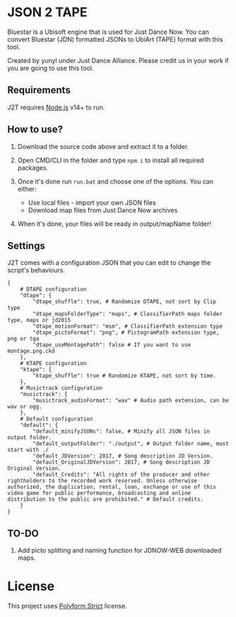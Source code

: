 # JSON 2 TAPE

Bluestar is a Ubisoft engine that is used for Just Dance Now.
You can convert Bluestar (JDN) formatted JSONs to UbiArt (TAPE) format with this tool.
 
Created by yunyl under Just Dance Alliance.
Please credit us in your work if you are going to use this tool.

## Requirements
J2T requires [Node.js](https://nodejs.org/) v14+ to run.

## How to use?
1. Download the source code above and extract it to a folder.
2. Open CMD/CLI in the folder and type `npm i` to install all required packages.
3. Once it's done run `run.bat` and choose one of the options. 
    You can either:
    - Use local files - import your own JSON files
    - Download map files from Just Dance Now archives

4. When it's done, your files will be ready in output/mapName folder!

## Settings
J2T comes with a configuration JSON that you can edit to change the script's behaviours.
```
{
    # DTAPE configuration
    "dtape": {
        "dtape_shuffle": true, # Randomize DTAPE, not sort by Clip type
        "dtape_mapsFolderType": "maps", # ClassifierPath maps folder type, maps or jd2015
        "dtape_motionFormat": "msm", # ClassifierPath extension type
        "dtape_pictoFormat": "png", # PictogramPath extension type, png or tga
        "dtape_useMontagePath": false # If you want to use montage.png.ckd
    },
    # KTAPE configuration
    "ktape": {
        "ktape_shuffle": true # Randomize KTAPE, not sort by time.
    },
    # Musictrack configuration
    "musictrack": {
        "musictrack_audioFormat": "wav" # Audio path extension, can be wav or ogg.
    },
    # Default configuration
    "default": {
        "default_minifyJSONs": false, # Minify all JSON files in output folder.
        "default_outputFolder": "./output", # Output folder name, must start with ./
        "default_JDVersion": 2017, # Song description JD Version.
        "default_OriginalJDVersion": 2017, # Song description JD Original Version.
        "default_Credits": "All rights of the producer and other rightholders to the recorded work reserved. Unless otherwise authorized, the duplication, rental, loan, exchange or use of this video game for public performance, broadcasting and online distribution to the public are prohibited." # Default credits.
    }
}
```

## TO-DO
1. Add picto splitting and naming function for JDNOW-WEB downloaded maps.

# License
This project uses [Polyform Strict](https://polyformproject.org/licenses/strict/1.0.0) license.
